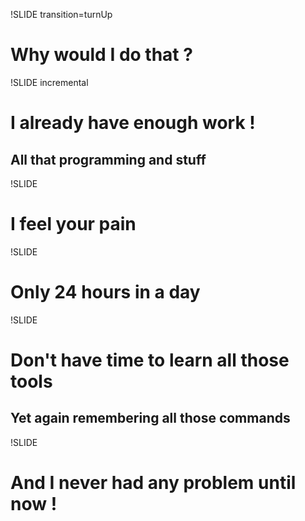 
!SLIDE transition=turnUp

# Why would I do that ? #



!SLIDE incremental

# I already have enough work !

## All that programming and stuff


!SLIDE

# I feel your pain

!SLIDE

# Only 24 hours in a day



!SLIDE

# Don't have time to learn all those tools
## Yet again remembering all those commands



!SLIDE

# And I never had any problem until now !


